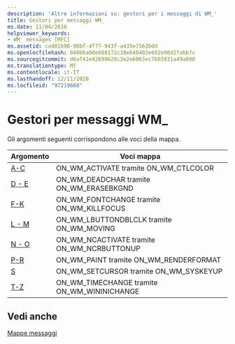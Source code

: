 ```yaml
---
description: 'Altre informazioni su: gestori per i messaggi di WM_'
title: Gestori per messaggi WM_
ms.date: 11/04/2016
helpviewer_keywords:
- WM_ messages [MFC]
ms.assetid: cad81690-90bf-4f77-943f-a435e7563bdd
ms.openlocfilehash: 04006a0de688172c18e640402e682e98d2fabb7c
ms.sourcegitcommit: d6af41e42699628c3e2e6063ec7b03931a49a098
ms.translationtype: MT
ms.contentlocale: it-IT
ms.lasthandoff: 12/11/2020
ms.locfileid: "97219668"
---
```

# <a name="handlers-for-wm_-messages"></a>Gestori per messaggi WM_

Gli argomenti seguenti corrispondono alle voci della mappa.

|Argomento|Voci mappa|
|-----------|-----------------|
|[A-C](../../mfc/reference/wm-message-handlers-a-c.md)|ON_WM_ACTIVATE tramite ON_WM_CTLCOLOR|
|[D - E](../../mfc/reference/wm-message-handlers-d-e.md)|ON_WM_DEADCHAR tramite ON_WM_ERASEBKGND|
|[F-K](../../mfc/reference/wm-message-handlers-f-k.md)|ON_WM_FONTCHANGE tramite ON_WM_KILLFOCUS|
|[L - M](../../mfc/reference/wm-message-handlers-l-m.md)|ON_WM_LBUTTONDBLCLK tramite ON_WM_MOVING|
|[N - O](../../mfc/reference/wm-message-handlers-n-o.md)|ON_WM_NCACTIVATE tramite ON_WM_NCRBUTTONUP|
|[P-R](../../mfc/reference/wm-messages-p-r.md)|ON_WM_PAINT tramite ON_WM_RENDERFORMAT|
|[S](../../mfc/reference/wm-messages-s.md)|ON_WM_SETCURSOR tramite ON_WM_SYSKEYUP|
|[T-Z](../../mfc/reference/wm-messages-t-z.md)|ON_WM_TIMECHANGE tramite ON_WM_WININICHANGE|

## <a name="see-also"></a>Vedi anche

[Mappe messaggi](../../mfc/reference/message-maps-mfc.md)
